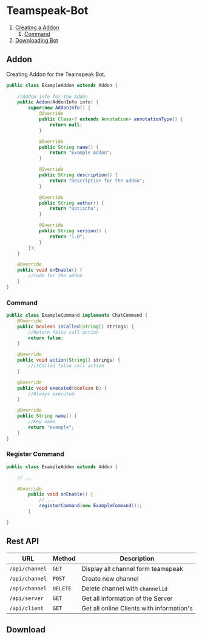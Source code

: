 # Teamspeak-Bot

1. [Creating a Addon](#addon) 
   1. [Command](#command)
2. [Downloading Bot](#download)


## Addon

Creating Addon for the Teamspeak Bot.

```java
public class ExampleAddon extends Addon {
    
    //Addon info for the Addon
    public Addon(AddonInfo info) {
        super(new AddonInfo() {
            @Override
            public Class<? extends Annotation> annotationType() {
                return null;
            }

            @Override
            public String name() {
                return "Example Addon";
            }

            @Override
            public String description() {
                return "Description for the addon";
            }

            @Override
            public String author() {
                return "Optischa";
            }

            @Override
            public String version() {
                return "1.0";
            }
        });
    }

    @Override
    public void onEnable() {
        //Code for the addon
    }
}
```

### Command

```java
public class ExampleCommand implements ChatCommand {
    @Override
    public boolean isCalled(String[] strings) {
        //Return false call action 
        return false;
    }

    @Override
    public void action(String[] strings) {
        //isCalled false call action
    }

    @Override
    public void executed(boolean b) {
        //Always executed
    }

    @Override
    public String name() {
        //Key name
        return "example";
    }
}
```

### Register Command

```java
public class ExampleAddon extends Addon {

    // ...

    @Override
        public void onEnable() {
            // ...
            registerCommand(new ExampleCommand());
        }

}
```

## Rest API

| URL | Method | Description |
| ------------- | ------- |--------------------- |
| `/api/channel` | `GET` | Display all channel form teamspeak |
| `/api/channel` | `POST` | Create new channel |
| `/api/channel` | `DELETE` | Delete channel with `channelid`|
| `/api/server` | `GET` | Get all information of the Server |
| `/api/client` | `GET` | Get all online Clients with information's |


## Download